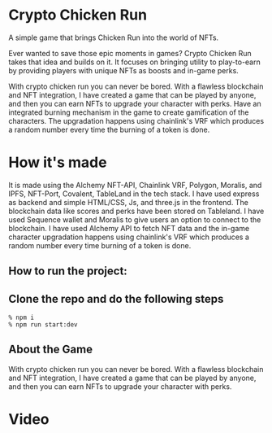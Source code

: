 # Crypto Chicken Run
A simple game that brings Chicken Run into the world of NFTs.

Ever wanted to save those epic moments in games? Crypto Chicken Run takes that idea and builds on it. It focuses on bringing utility to play-to-earn by providing players with unique NFTs as boosts and in-game perks.

With crypto chicken run you can never be bored. With a flawless blockchain and NFT integration, I have created a game that can be played by anyone, and then you can earn NFTs to upgrade your character with perks. Have an integrated burning mechanism in the game to create gamification of the characters. The upgradation happens using chainlink's VRF which produces a random number every time the burning of a token is done.

# How it's made
It is made using the Alchemy NFT-API, Chainlink VRF, Polygon, Moralis, and IPFS, NFT-Port, Covalent, TableLand in the tech stack. I have used express as backend and simple HTML/CSS, Js, and three.js in the frontend. The blockchain data like scores and perks have been stored on Tableland. I have used Sequence wallet and Moralis to give users an option to connect to the blockchain. I have used Alchemy API to fetch NFT data and the in-game character upgradation happens using chainlink's VRF which produces a random number every time burning of a token is done.


## How to run the project: 

## Clone the repo and do the following steps

```
% npm i
% npm run start:dev
```


## About the Game

With crypto chicken run you can never be bored. With a flawless blockchain and NFT integration, I have created a game that can be played by anyone, and then you can earn NFTs to upgrade your character with perks.

# Video

